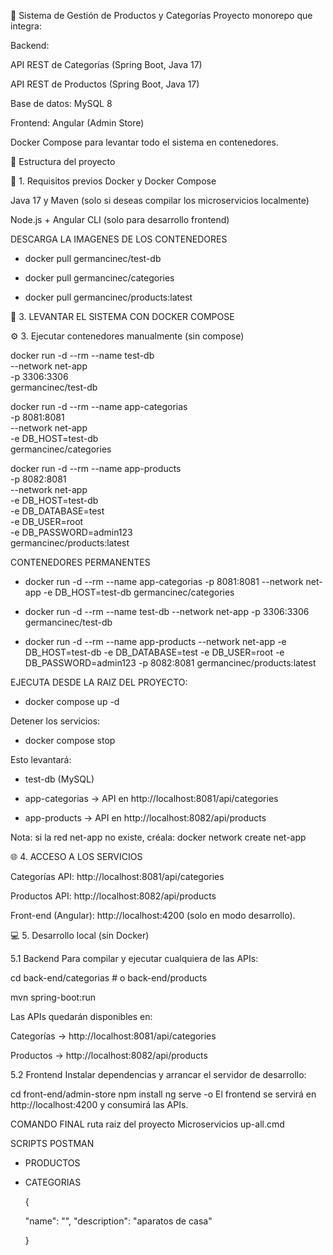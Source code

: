 🛒 Sistema de Gestión de Productos y Categorías
Proyecto monorepo que integra:

Backend:

API REST de Categorías (Spring Boot, Java 17)

API REST de Productos (Spring Boot, Java 17)

Base de datos: MySQL 8

Frontend: Angular (Admin Store)

Docker Compose para levantar todo el sistema en contenedores.

📂 Estructura del proyecto

🚀 1. Requisitos previos
Docker y Docker Compose

Java 17 y Maven (solo si deseas compilar los microservicios localmente)

Node.js + Angular CLI (solo para desarrollo frontend)


DESCARGA LA IMAGENES DE LOS CONTENEDORES

  * docker pull germancinec/test-db

  * docker pull germancinec/categories

  * docker pull germancinec/products:latest


🐳 3. LEVANTAR EL SISTEMA CON DOCKER COMPOSE

⚙️ 3. Ejecutar contenedores manualmente (sin compose)

docker run -d --rm --name test-db \
  --network net-app \
  -p 3306:3306 \
  germancinec/test-db

docker run -d --rm --name app-categorias \
  -p 8081:8081 \
  --network net-app \
  -e DB_HOST=test-db \
  germancinec/categories

docker run -d --rm --name app-products \
  -p 8082:8081 \
  --network net-app \
  -e DB_HOST=test-db \
  -e DB_DATABASE=test \
  -e DB_USER=root \
  -e DB_PASSWORD=admin123 \
  germancinec/products:latest


CONTENEDORES PERMANENTES


* docker run -d --rm --name app-categorias -p 8081:8081 --network net-app -e DB_HOST=test-db germancinec/categories

* docker run -d --rm --name test-db --network net-app -p 3306:3306 germancinec/test-db

* docker run -d --rm --name app-products --network net-app -e DB_HOST=test-db -e DB_DATABASE=test -e DB_USER=root -e DB_PASSWORD=admin123 -p 8082:8081 germancinec/products:latest
  

EJECUTA DESDE LA RAIZ DEL PROYECTO:

 - docker compose up -d
  
Detener los servicios:

 - docker compose stop

Esto levantará:

  * test-db (MySQL)

  * app-categorias → API en http://localhost:8081/api/categories

  * app-products → API en http://localhost:8082/api/products


  
Nota: si la red net-app no existe, créala:  docker network create net-app


🌐 4. ACCESO A LOS SERVICIOS

Categorías API: http://localhost:8081/api/categories

Productos API: http://localhost:8082/api/products

Front-end (Angular): http://localhost:4200 (solo en modo desarrollo).

💻 5. Desarrollo local (sin Docker)

5.1 Backend
Para compilar y ejecutar cualquiera de las APIs:

cd back-end/categorias   # o back-end/products

mvn spring-boot:run

Las APIs quedarán disponibles en:

Categorías → http://localhost:8081/api/categories

Productos → http://localhost:8082/api/products

5.2 Frontend
Instalar dependencias y arrancar el servidor de desarrollo:

cd front-end/admin-store
npm install
ng serve -o
El frontend se servirá en http://localhost:4200 y consumirá las APIs.

COMANDO FINAL 
ruta raiz del proyecto Microservicios
up-all.cmd

SCRIPTS POSTMAN

- PRODUCTOS

  

- CATEGORIAS

  {
  
    "name": "",
    "description": "aparatos de casa"
  
  }


